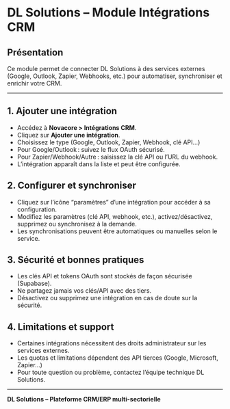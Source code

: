 # DL Solutions – Module Intégrations CRM

## Présentation
Ce module permet de connecter DL Solutions à des services externes (Google, Outlook, Zapier, Webhooks, etc.) pour automatiser, synchroniser et enrichir votre CRM.

---

## 1. Ajouter une intégration
- Accédez à **Novacore > Intégrations CRM**.
- Cliquez sur **Ajouter une intégration**.
- Choisissez le type (Google, Outlook, Zapier, Webhook, clé API…)
- Pour Google/Outlook : suivez le flux OAuth sécurisé.
- Pour Zapier/Webhook/Autre : saisissez la clé API ou l’URL du webhook.
- L’intégration apparaît dans la liste et peut être configurée.

## 2. Configurer et synchroniser
- Cliquez sur l’icône “paramètres” d’une intégration pour accéder à sa configuration.
- Modifiez les paramètres (clé API, webhook, etc.), activez/désactivez, supprimez ou synchronisez à la demande.
- Les synchronisations peuvent être automatiques ou manuelles selon le service.

## 3. Sécurité et bonnes pratiques
- Les clés API et tokens OAuth sont stockés de façon sécurisée (Supabase).
- Ne partagez jamais vos clés/API avec des tiers.
- Désactivez ou supprimez une intégration en cas de doute sur la sécurité.

## 4. Limitations et support
- Certaines intégrations nécessitent des droits administrateur sur les services externes.
- Les quotas et limitations dépendent des API tierces (Google, Microsoft, Zapier…)
- Pour toute question ou problème, contactez l’équipe technique DL Solutions.

---

**DL Solutions – Plateforme CRM/ERP multi-sectorielle** 